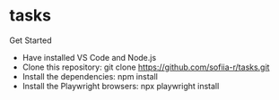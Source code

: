 # tasks
Get Started
- Have installed VS Code and Node.js
- Clone this repository:
git clone https://github.com/sofiia-r/tasks.git
- Install the dependencies:
npm install
- Install the Playwright browsers:
npx playwright install
